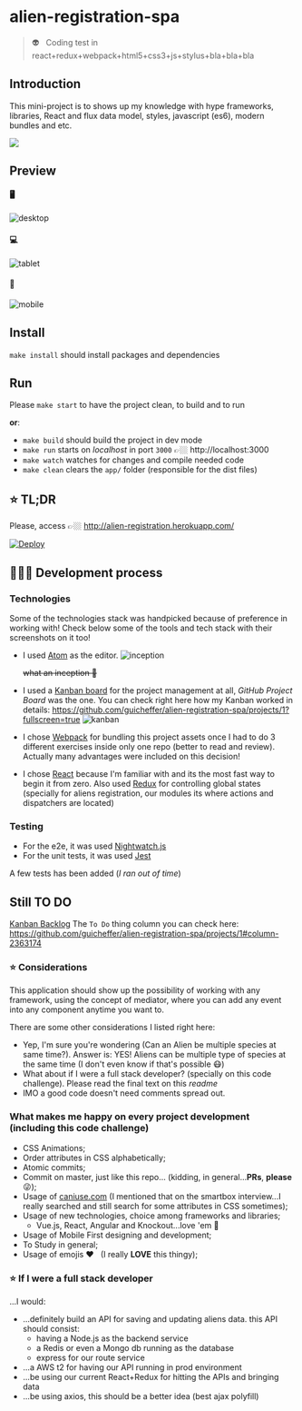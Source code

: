 # alien-registration-spa
> 👽 &nbsp; Coding test in react+redux+webpack+html5+css3+js+stylus+bla+bla+bla

## Introduction
This mini-project is to shows up my knowledge with hype frameworks, libraries, React and flux data model, styles, javascript (es6), modern bundles and etc.

![](https://user-images.githubusercontent.com/5280832/35598504-f25b835c-060a-11e8-9467-270f3b549442.png)

## Preview
#### 🖥
![desktop](https://user-images.githubusercontent.com/5280832/37881666-e03a2b1a-3071-11e8-92bf-c0a7a9880021.png)


#### 💻
![tablet](https://user-images.githubusercontent.com/5280832/37881656-cb28a1fc-3071-11e8-9a59-3d0d53790638.png)

#### 📱
![mobile](https://user-images.githubusercontent.com/5280832/37881676-f48fa3ba-3071-11e8-9e66-ec6db4c16b75.png)

## Install
`make install` should install packages and dependencies

## Run
Please `make start` to have the project clean, to build and to run

**or**:
- `make build` should build the project in dev mode
- `make run` starts on _localhost_ in port `3000` 👉🏼 http://localhost:3000
- `make watch` watches for changes and compile needed code
- `make clean` clears the `app/` folder (responsible for the dist files)

## ⭐️ TL;DR
Please, access 👉🏼  http://alien-registration.herokuapp.com/

[![Deploy](https://www.herokucdn.com/deploy/button.png)](https://heroku.com/deploy)

## 👨🏻‍💻 Development process

### Technologies
Some of the technologies stack was handpicked because of preference in working with!
Check below some of the tools and tech stack with their screenshots on it too!

- I used [Atom](https://atom.io/) as the editor.
  ![inception](https://user-images.githubusercontent.com/5280832/37882146-156a6a2a-3077-11e8-86f1-4f8f058c302d.png)

	~~what an inception 👀~~

- I used a [Kanban board](https://github.com/guicheffer/alien-registration-spa/projects/1?fullscreen=true) for the project management at all, _GitHub Project Board_ was the one. You can check right here how my Kanban worked in details: https://github.com/guicheffer/alien-registration-spa/projects/1?fullscreen=true
![kanban](https://user-images.githubusercontent.com/5280832/37882165-39a1a8ea-3077-11e8-929e-5d9d334e1d56.png)
- I chose [Webpack](https://webpack.js.org/) for bundling this project assets once I had to do 3 different exercises inside only one repo (better to read and review). Actually many advantages were included on this decision!
- I chose [React](https://reactjs.org/) because I'm familiar with and its the most fast way to begin it from zero. Also used [Redux](https://redux.js.org/) for controlling global states (specially for aliens registration, our modules its where actions and dispatchers are located)

### Testing
- For the e2e, it was used [Nightwatch.js](http://nightwatchjs.org/)
- For the unit tests, it was used [Jest](https://facebook.github.io/jest/)

A few tests has been added (_I ran out of time_)

## Still TO DO
[Kanban Backlog](https://github.com/guicheffer/alien-registration-spa/projects/1#column-2363174) The `To Do` thing column you can check here:
https://github.com/guicheffer/alien-registration-spa/projects/1#column-2363174

### ⭐️ Considerations
This application should show up the possibility of working with any framework, using the concept of mediator, where you can add any event into any component anytime you want to.

There are some other considerations I listed right here:

- Yep, I'm sure you're wondering (Can an Alien be multiple species at same time?). Answer is: YES! Aliens can be multiple type of species at the same time (I don't even know if that's possible 😷)
- What about if I were a full stack developer? (specially on this code challenge). Please read the final text on this _readme_
- IMO a good code doesn't need comments spread out.


### What makes me happy on every project development (including this code challenge)
- CSS Animations;
- Order attributes in CSS alphabetically;
- Atomic commits;
- Commit on master, just like this repo... (kidding, in general...**PRs**, **please** 😜);
- Usage of [caniuse.com](caniuse.com) (I mentioned that on the smartbox interview...I really searched and still search for some attributes in CSS sometimes);
- Usage of new technologies, choice among frameworks and libraries;
	- Vue.js, React, Angular and Knockout...love 'em 🖤
- Usage of Mobile First designing and development;
- To Study in general;
- Usage of emojis ❤️ &nbsp; (I really **LOVE** this thingy);

### ⭐️ If I were a full stack developer
...I would:
- ...definitely build an API for saving and updating aliens data. this API should consist:
  - having a Node.js as the backend service
  - a Redis or even a Mongo db running as the database
  - express for our route service
- ...a AWS t2 for having our API running in prod environment
- ...be using our current React+Redux for hitting the APIs and bringing data
- ...be using axios, this should be a better idea (best ajax polyfill)
